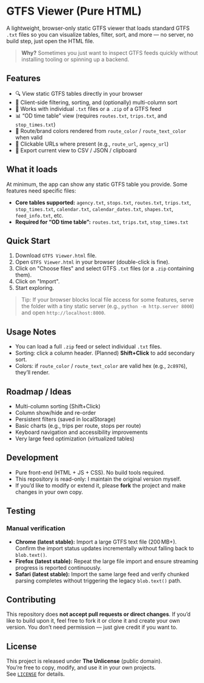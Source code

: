 # GTFS Viewer (Pure HTML)

A lightweight, browser-only static GTFS viewer that loads standard GTFS `.txt` files so you can visualize tables, filter, sort, and more — no server, no build step, just open the HTML file.

> **Why?** Sometimes you just want to inspect GTFS feeds quickly without installing tooling or spinning up a backend.

## Features
- 🔍 View static GTFS tables directly in your browser
- 🔄 Client-side filtering, sorting, and (optionally) multi-column sort
- 📁 Works with individual `.txt` files or a `.zip` of a GTFS feed
- 📊 “OD time table” view (requires `routes.txt`, `trips.txt`, and `stop_times.txt`)
- 🎨 Route/brand colors rendered from `route_color` / `route_text_color` when valid
- 🔗 Clickable URLs where present (e.g., `route_url`, `agency_url`)
- 💾 Export current view to CSV / JSON / clipboard

## What it loads
At minimum, the app can show any static GTFS table you provide. Some features need specific files:

- **Core tables supported:** `agency.txt`, `stops.txt`, `routes.txt`, `trips.txt`, `stop_times.txt`, `calendar.txt`, `calendar_dates.txt`, `shapes.txt`, `feed_info.txt`, etc.
- **Required for “OD time table”:** `routes.txt`, `trips.txt`, `stop_times.txt`

## Quick Start
1. Download `GTFS Viewer.html` file.
2. Open `GTFS Viewer.html` in your browser (double-click is fine).
3. Click on "Choose files" and select GTFS `.txt` files (or a `.zip` containing them).
4. Click on "Import".
5. Start exploring.

> Tip: If your browser blocks local file access for some features, serve the folder with a tiny static server (e.g., `python -m http.server 8000`) and open `http://localhost:8000`.

## Usage Notes
- You can load a full `.zip` feed or select individual `.txt` files.
- Sorting: click a column header. (Planned) **Shift+Click** to add secondary sort.
- Colors: if `route_color` / `route_text_color` are valid hex (e.g., `2c8976`), they’ll render.

## Roadmap / Ideas
- Multi-column sorting (Shift+Click)
- Column show/hide and re-order
- Persistent filters (saved in localStorage)
- Basic charts (e.g., trips per route, stops per route)
- Keyboard navigation and accessibility improvements
- Very large feed optimization (virtualized tables)

## Development
- Pure front-end (HTML + JS + CSS). No build tools required.
- This repository is read-only: I maintain the original version myself.
- If you’d like to modify or extend it, please **fork** the project and make changes in your own copy.

## Testing

### Manual verification
- **Chrome (latest stable):** Import a large GTFS text file (200 MB+). Confirm the import status updates incrementally without falling back to `blob.text()`.
- **Firefox (latest stable):** Repeat the large file import and ensure streaming progress is reported continuously.
- **Safari (latest stable):** Import the same large feed and verify chunked parsing completes without triggering the legacy `blob.text()` path.

## Contributing
This repository does **not accept pull requests or direct changes**.
If you’d like to build upon it, feel free to fork it or clone it and create your own version.
You don’t need permission — just give credit if you want to.

## License
This project is released under **The Unlicense** (public domain).  
You’re free to copy, modify, and use it in your own projects.  
See [`LICENSE`](./LICENSE) for details.
